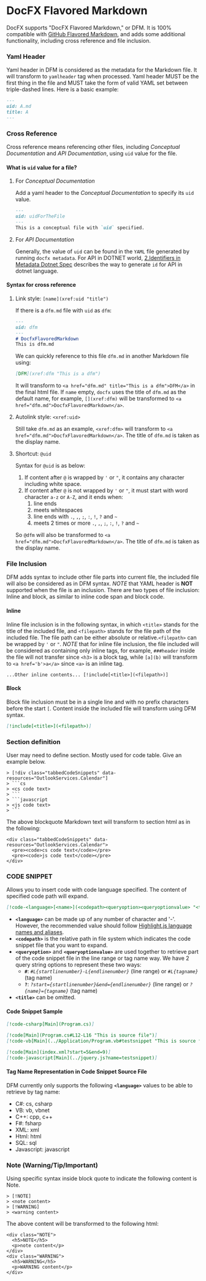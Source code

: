 DocFX Flavored Markdown
==========================================
DocFX supports "DocFX Flavored Markdown," or DFM. It is 100% compatible with [GitHub Flavored Markdown](https://help.github.com/articles/github-flavored-markdown/), and adds some additional functionality, including cross reference and file inclusion.
### Yaml Header
Yaml header in DFM is considered as the metadata for the Markdown file. It will transform to `yamlheader` tag when processed.
Yaml header MUST be the first thing in the file and MUST take the form of valid YAML set between triple-dashed lines. Here is a basic example:

```md
---
uid: A.md
title: A
---
```

### Cross Reference
Cross reference means referencing other files, including *Conceptual Documentation* and *API Documentation*, using `uid` value for the file.

#### What is `uid` value for a file?
1.  For *Conceptual Documentation*

    Add a yaml header to the *Conceptual Documentation* to specify its `uid` value.

    ```md
    ---
    uid: uidForTheFile
    ---
    This is a conceptual file with `uid` specified.
    ```
2.  For *API Documentation*

    Generally, the value of `uid` can be found in the `YAML` file generated by running `docfx metadata`. For API in DOTNET world, [2.Identifiers in Metadata Dotnet Spec](metadata_dotnet_spec.md) describes the way to generate `id` for API in dotnet language.

#### Syntax for cross reference
1.  Link style: `[name](xref:uid "title")`

    If there is a `dfm.md` file with `uid` as `dfm`:

    ```md
    ---
    uid: dfm
    ---
    # DocfxFlavoredMarkdown
    This is dfm.md
    ```
    We can quickly reference to this file `dfm.md` in another Markdown file using:

    ```md
    [DFM](xref:dfm "This is a dfm")
    ```
    It will transform to `<a href="dfm.md" title="This is a dfm">DFM</a>` in the final html file. If `name` empty, `docfx` uses the title of `dfm.md` as the default name, for example, `[](xref:dfm)` will be transformed to `<a href="dfm.md">DocfxFlavoredMarkdown</a>`.

2.  Autolink style: `<xref:uid>`

    Still take `dfm.md` as an example, `<xref:dfm>` will transform to `<a href="dfm.md">DocfxFlavoredMarkdown</a>`. The title of `dfm.md` is taken as the display name.

3.  Shortcut: `@uid`

    Syntax for `@uid` is as below:
    1. If content after `@` is wrapped by `'` or `"`,  it contains any character including white space.
    2. If content after `@` is not wrapped by `'` or `"`, it must start with word character `a-z` or `A-Z`, and it ends when:
        1. line ends
        2. meets whitespaces
        3. line ends with `.`, `,`, `;`, `:`, `!`, `?` and `~`
        4. meets 2 times or more `.`, `,`, `;`, `:`, `!`, `?` and `~`

    So `@dfm` will also be transformed to `<a href="dfm.md">DocfxFlavoredMarkdown</a>`. The title of `dfm.md` is taken as the display name.

### File Inclusion
DFM adds syntax to include other file parts into current file, the included file will also be considered as in DFM syntax. *NOTE* that YAML header is **NOT** supported when the file is an inclusion.
There are two types of file inclusion: Inline and block, as similar to inline code span and block code.

#### Inline
Inline file inclusion is in the following syntax, in which `<title>` stands for the title of the included file, and `<filepath>` stands for the file path of the included file. The file path can be either absolute or relative.`<filepath>` can be wrapped by `'` or `"`. *NOTE* that for inline file inclusion, the file included will be considered as containing only inline tags, for example, `###header` inside the file will not transfer since `<h3>` is a block tag, while `[a](b)` will transform to `<a href='b'>a</a>` since `<a>` is an inline tag.
```
...Other inline contents... [!include[<title>](<filepath>)]
```
#### Block
Block file inclusion must be in a single line and with no prefix characters before the start `[`. Content inside the included file will transform using DFM syntax.
```md
[!include[<title>](<filepath>)]
```

### Section definition
User may need to define section. Mostly used for code table.
Give an example below.

    > [!div class="tabbedCodeSnippets" data-resources="OutlookServices.Calendar"]
    > ```cs
    > <cs code text>
    > ```
    > ```javascript
    > <js code text>
    > ```

The above blockquote Markdown text will transform to section html as in the following:
```
<div class="tabbedCodeSnippets" data-resources="OutlookServices.Calendar">
  <pre><code>cs code text</code></pre>
  <pre><code>js code text</code></pre>
</div>
```

### CODE SNIPPET
Allows you to insert code with code language specified. The content of specified code path will expand.

```md
[!code-<language>[<name>](<codepath><queryoption><queryoptionvalue> "<title>")]
```

* __`<language>`__ can be made up of any number of character and '-'. However, the recommended value should follow [Highlight.js language names and aliases](http://highlightjs.readthedocs.org/en/latest/css-classes-reference.html#language-names-and-aliases).
* __`<codepath>`__ is the relative path in file system which indicates the code snippet file that you want to expand.
* __`<queryoption>`__ and __`<queryoptionvalue>`__ are used together to retrieve part of the code snippet file in the line range or tag name way. We have 2 query string options to represent these two ways:
    * __`#`__: _`#L{startlinenumber}-L{endlinenumber}`_ (line range) or _`#L{tagname}`_ (tag name)
    * __`?`__: _`?start={startlinenumber}&end={endlinenumber}`_ (line range) or _`?{name}={tagname}`_ (tag name)
* __`<title>`__ can be omitted.

#### Code Snippet Sample
```md
[!code-csharp[Main](Program.cs)]

[!code[Main](Program.cs#L12-L16 "This is source file")]
[!code-vb[Main](../Application/Program.vb#testsnippet "This is source file")]

[!code[Main](index.xml?start=5&end=9)]
[!code-javascript[Main](../jquery.js?name=testsnippet)]
```

#### Tag Name Representation in Code Snippet Source File
DFM currently only supports the following __`<language>`__ values to be able to retrieve by tag name:
* C#: cs, csharp
* VB: vb, vbnet
* C++: cpp, c++
* F#: fsharp
* XML: xml
* Html: html
* SQL: sql
* Javascript: javascript


### Note (Warning/Tip/Important)
Using specific syntax inside block quote to indicate the following content is Note.

```
> [!NOTE]
> <note content>
> [!WARNING]
> <warning content>
```

The above content will be transformed to the following html:

```
<div class="NOTE">
  <h5>NOTE</h5>
  <p>note content</p>
</div>
<div class="WARNING">
  <h5>WARNING</h5>
  <p>WARNING content</p>
</div>
```
